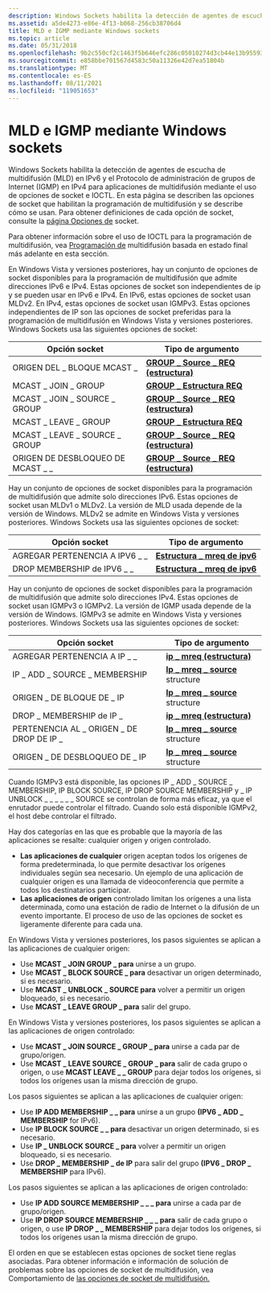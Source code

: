 ```yaml
---
description: Windows Sockets habilita la detección de agentes de escucha de multidifusión (MLD) en IPv6 y el Protocolo de administración de grupos de Internet (IGMP) en IPv4 para aplicaciones de multidifusión mediante el uso de opciones de socket e IOCTL.
ms.assetid: a5de4273-e86e-4f13-b068-256cb38706d4
title: MLD e IGMP mediante Windows sockets
ms.topic: article
ms.date: 05/31/2018
ms.openlocfilehash: 9b2c550cf2c1463f5b646efc286c05010274d3cb44e13b9559302452bccb81c9
ms.sourcegitcommit: e858bbe701567d4583c50a11326e42d7ea51804b
ms.translationtype: MT
ms.contentlocale: es-ES
ms.lasthandoff: 08/11/2021
ms.locfileid: "119051653"
---
```

# <a name="mld-and-igmp-using-windows-sockets"></a>MLD e IGMP mediante Windows sockets

Windows Sockets habilita la detección de agentes de escucha de multidifusión (MLD) en IPv6 y el Protocolo de administración de grupos de Internet (IGMP) en IPv4 para aplicaciones de multidifusión mediante el uso de opciones de socket e IOCTL. En esta página se describen las opciones de socket que habilitan la programación de multidifusión y se describe cómo se usan. Para obtener definiciones de cada opción de socket, consulte la [página Opciones de](socket-options.md) socket.

Para obtener información sobre el uso de IOCTL para la programación de multidifusión, vea [Programación de](final-state-based-multicast-programming.md) multidifusión basada en estado final más adelante en esta sección.

En Windows Vista y versiones posteriores, hay un conjunto de opciones de socket disponibles para la programación de multidifusión que admite direcciones IPv6 e IPv4. Estas opciones de socket son independientes de ip y se pueden usar en IPv6 e IPv4. En IPv6, estas opciones de socket usan MLDv2. En IPv4, estas opciones de socket usan IGMPv3. Estas opciones independientes de IP son las opciones de socket preferidas para la programación de multidifusión en Windows Vista y versiones posteriores. Windows Sockets usa las siguientes opciones de socket: 

| Opción socket               | Tipo de argumento                                            |
|-----------------------------|----------------------------------------------------------|
| ORIGEN DEL \_ BLOQUE MCAST \_        | [**GROUP \_ Source \_ REQ (estructura)**](/windows/desktop/api/Ws2ipdef/ns-ws2ipdef-group_source_req) |
| MCAST \_ JOIN \_ GROUP          | [**GROUP \_ Estructura REQ**](/windows/desktop/api/Ws2ipdef/ns-ws2ipdef-group_req)                |
| MCAST \_ JOIN \_ SOURCE \_ GROUP  | [**GROUP \_ Source \_ REQ (estructura)**](/windows/desktop/api/Ws2ipdef/ns-ws2ipdef-group_source_req) |
| MCAST \_ LEAVE \_ GROUP         | [**GROUP \_ Estructura REQ**](/windows/desktop/api/Ws2ipdef/ns-ws2ipdef-group_req)                |
| MCAST \_ LEAVE \_ SOURCE \_ GROUP | [**GROUP \_ Source \_ REQ (estructura)**](/windows/desktop/api/Ws2ipdef/ns-ws2ipdef-group_source_req) |
| ORIGEN DE DESBLOQUEO DE MCAST \_ \_      | [**GROUP \_ Source \_ REQ (estructura)**](/windows/desktop/api/Ws2ipdef/ns-ws2ipdef-group_source_req) |



 

Hay un conjunto de opciones de socket disponibles para la programación de multidifusión que admite solo direcciones IPv6. Estas opciones de socket usan MLDv1 o MLDv2. La versión de MLD usada depende de la versión de Windows. MLDv2 se admite en Windows Vista y versiones posteriores. Windows Sockets usa las siguientes opciones de socket: 

| Opción socket          | Tipo de argumento                             |
|------------------------|-------------------------------------------|
| AGREGAR PERTENENCIA A IPV6 \_ \_  | [**Estructura \_ mreq de ipv6**](/windows/desktop/api/Ws2ipdef/ns-ws2ipdef-ipv6_mreq) |
| DROP MEMBERSHIP de IPV6 \_ \_ | [**Estructura \_ mreq de ipv6**](/windows/desktop/api/Ws2ipdef/ns-ws2ipdef-ipv6_mreq) |



 

Hay un conjunto de opciones de socket disponibles para la programación de multidifusión que admite solo direcciones IPv4. Estas opciones de socket usan IGMPv3 o IGMPv2. La versión de IGMP usada depende de la versión de Windows. IGMPv3 se admite en Windows Vista y versiones posteriores. Windows Sockets usa las siguientes opciones de socket:

| Opción socket                | Tipo de argumento                                        |
|------------------------------|------------------------------------------------------|
| AGREGAR PERTENENCIA A IP \_ \_          | [**ip \_ mreq (estructura)**](/windows/desktop/api/Ws2ipdef/ns-ws2ipdef-ip_mreq)                |
| IP \_ ADD \_ SOURCE \_ MEMBERSHIP  | [**Ip \_ mreq \_ source**](/windows/desktop/api/Ws2ipdef/ns-ws2ipdef-ip_mreq_source) structure |
| ORIGEN \_ DE BLOQUE DE \_ IP            | [**Ip \_ mreq \_ source**](/windows/desktop/api/Ws2ipdef/ns-ws2ipdef-ip_mreq_source) structure |
| DROP \_ MEMBERSHIP de IP \_         | [**ip \_ mreq (estructura)**](/windows/desktop/api/Ws2ipdef/ns-ws2ipdef-ip_mreq)                |
| PERTENENCIA AL \_ ORIGEN \_ DE DROP DE IP \_ | [**Ip \_ mreq \_ source**](/windows/desktop/api/Ws2ipdef/ns-ws2ipdef-ip_mreq_source) structure |
| ORIGEN \_ DE DESBLOQUEO DE \_ IP          | [**Ip \_ mreq \_ source**](/windows/desktop/api/Ws2ipdef/ns-ws2ipdef-ip_mreq_source) structure |



 

Cuando IGMPv3 está disponible, las opciones IP \_ ADD \_ SOURCE \_ MEMBERSHIP, IP BLOCK SOURCE, IP DROP SOURCE MEMBERSHIP y \_ IP UNBLOCK \_ \_ \_ \_ \_ \_ SOURCE se controlan de forma más eficaz, ya que el enrutador puede controlar el filtrado. Cuando solo está disponible IGMPv2, el host debe controlar el filtrado.

Hay dos categorías en las que es probable que la mayoría de las aplicaciones se resalte: cualquier origen y origen controlado.

-   **Las aplicaciones de cualquier** origen aceptan todos los orígenes de forma predeterminada, lo que permite desactivar los orígenes individuales según sea necesario. Un ejemplo de una aplicación de cualquier origen es una llamada de videoconferencia que permite a todos los destinatarios participar.
-   **Las aplicaciones de origen** controlado limitan los orígenes a una lista determinada, como una estación de radio de Internet o la difusión de un evento importante. El proceso de uso de las opciones de socket es ligeramente diferente para cada una.

En Windows Vista y versiones posteriores, los pasos siguientes se aplican a las aplicaciones de cualquier origen:

- Use **MCAST \_ JOIN GROUP \_ para** unirse a un grupo.  
- Use **MCAST \_ BLOCK SOURCE \_ para** desactivar un origen determinado, si es necesario.  
- Use **MCAST \_ UNBLOCK \_ SOURCE para** volver a permitir un origen bloqueado, si es necesario.  
- Use **MCAST \_ LEAVE GROUP \_ para** salir del grupo.  

En Windows Vista y versiones posteriores, los pasos siguientes se aplican a las aplicaciones de origen controlado:

- Use **MCAST \_ JOIN SOURCE \_ GROUP \_ para** unirse a cada par de grupo/origen.  
- Use **MCAST \_ LEAVE SOURCE \_ GROUP \_ para** salir de cada grupo o origen, o use **MCAST LEAVE \_ \_ GROUP** para dejar todos los orígenes, si todos los orígenes usan la misma dirección de grupo.  

Los pasos siguientes se aplican a las aplicaciones de cualquier origen:

- Use **IP ADD MEMBERSHIP \_ \_ para** unirse a un grupo **(IPV6 \_ ADD \_ MEMBERSHIP** for IPv6).  
- Use **IP BLOCK SOURCE \_ \_ para** desactivar un origen determinado, si es necesario.  
- Use **IP \_ UNBLOCK SOURCE \_ para** volver a permitir un origen bloqueado, si es necesario.  
- Use **DROP \_ MEMBERSHIP \_ de IP** para salir del grupo **(IPV6 \_ DROP \_ MEMBERSHIP** para IPv6).  

Los pasos siguientes se aplican a las aplicaciones de origen controlado:

- Use **IP ADD SOURCE MEMBERSHIP \_ \_ \_ para** unirse a cada par de grupo/origen.  
- Use **IP DROP SOURCE MEMBERSHIP \_ \_ \_ para** salir de cada grupo o origen, o use **IP DROP \_ \_ MEMBERSHIP** para dejar todos los orígenes, si todos los orígenes usan la misma dirección de grupo.  

El orden en que se establecen estas opciones de socket tiene reglas asociadas. Para obtener información e información de solución de problemas sobre las opciones de socket de multidifusión, vea Comportamiento de [las opciones de socket de multidifusión.](multicast-socket-option-behavior.md)
